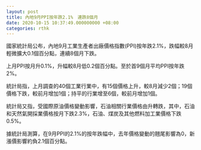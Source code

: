 ```yaml
---
layout: post
title: 內地9月PPI按年跌2.1%　連跌8個月
date: 2020-10-15 10:37:49.000000000 +08:00
categories: rthk
---
```


國家統計局公布，內地9月工業生產者出廠價格指數(PPI)按年跌2.1%，跌幅較8月輕微擴大0.1個百分點，連續8個月下跌。

上月PPI按月升0.1%，升幅較8月低0.2個百分點。至於首9個月平均PPI按年跌2%。

統計局指，上月調查的40個工業行業中，有15個價格上升，較8月減少2個；19個價格下跌，較前月增加1個；持平的行業增至6個，較前月增加1個。

統計局又指，受國際原油價格變動影響，石油相關行業價格由升轉跌，其中，石油和天然氣開採業價格按月下跌2.3%，石油、煤炭及其他燃料加工業價格下跌0.5%。

據統計局測算，在9月PPI的2.1%的按年跌幅中，去年價格變動的翹尾影響為0，新漲價影響約負2.1個百分點。
